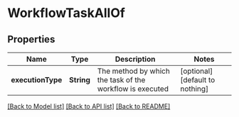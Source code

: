 # WorkflowTaskAllOf


## Properties
Name | Type | Description | Notes
------------ | ------------- | ------------- | -------------
**executionType** | **String** | The method by which the task of the workflow is executed | [optional] [default to nothing]


[[Back to Model list]](../README.md#models) [[Back to API list]](../README.md#api-endpoints) [[Back to README]](../README.md)


